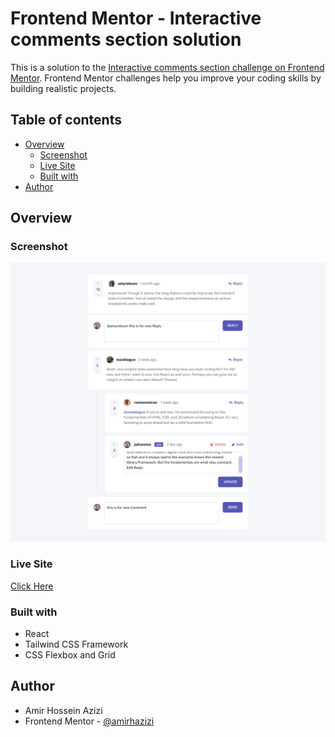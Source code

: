 # Frontend Mentor - Interactive comments section solution

This is a solution to the [Interactive comments section challenge on Frontend Mentor](https://www.frontendmentor.io/challenges/interactive-comments-section-iG1RugEG9). Frontend Mentor challenges help you improve your coding skills by building realistic projects.

## Table of contents

- [Overview](#overview)
  - [Screenshot](#screenshot)
  - [Live Site](#livesite)
  - [Built with](#built-with)
- [Author](#author)

## Overview

### Screenshot

![screenshot](./public/images/screenshot.png)

### Live Site

[Click Here](https://ornate-kashata-371fca.netlify.app/)

### Built with

- React
- Tailwind CSS Framework
- CSS Flexbox and Grid

## Author

- Amir Hossein Azizi
- Frontend Mentor - [@amirhazizi](https://www.frontendmentor.io/profile/amirhazizi)
